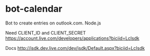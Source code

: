 bot-calendar
============

Bot to create entries on outlook.com. Node.js

Need CLIENT_ID and CLIENT_SECRET https://account.live.com/developers/applications?biciid=LcIsdk

Docs http://isdk.dev.live.com/dev/isdk/Default.aspx?biciid=LcIsdk
